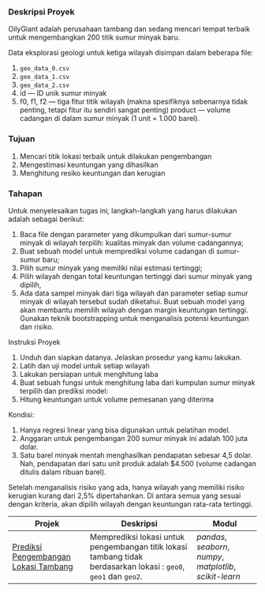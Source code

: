 ### Deskripsi Proyek
OilyGiant adalah perusahaan tambang dan sedang mencari tempat terbaik untuk mengembangkan 200 titik sumur minyak baru. 

Data eksplorasi geologi untuk ketiga wilayah disimpan dalam beberapa file:
1. `geo_data_0.csv`
2. `geo_data_1.csv`
3. `geo_data_2.csv`
4. id — ID unik sumur minyak
5. f0, f1, f2 — tiga fitur titik wilayah (makna spesifiknya sebenarnya tidak penting, tetapi fitur itu sendiri sangat penting) product — volume cadangan di dalam sumur minyak (1 unit = 1.000 barel).

### Tujuan
1. Mencari titik lokasi terbaik untuk dilakukan pengembangan
2. Mengestimasi keuntungan yang dihasilkan
3. Menghitung resiko keuntungan dan kerugian

### Tahapan
Untuk menyelesaikan tugas ini, langkah-langkah yang harus dilakukan adalah sebagai berikut:
1. Baca file dengan parameter yang dikumpulkan dari sumur-sumur minyak di wilayah terpilih: kualitas minyak dan volume cadangannya;
2. Buat sebuah model untuk memprediksi volume cadangan di sumur-sumur baru;
3. Pilih sumur minyak yang memiliki nilai estimasi tertinggi;
4. Pilih wilayah dengan total keuntungan tertinggi dari sumur minyak yang dipilih,
5. Ada data sampel minyak dari tiga wilayah dan parameter setiap sumur minyak di wilayah tersebut sudah diketahui. Buat sebuah model yang akan membantu memilih wilayah dengan margin keuntungan tertinggi. Gunakan teknik bootstrapping untuk menganalisis potensi keuntungan dan risiko.

Instruksi Proyek
1. Unduh dan siapkan datanya. Jelaskan prosedur yang kamu lakukan.
2. Latih dan uji model untuk setiap wilayah
3. Lakukan persiapan untuk menghitung laba
4. Buat sebuah fungsi untuk menghitung laba dari kumpulan sumur minyak terpilih dan prediksi model:
5. Hitung keuntungan untuk volume pemesanan yang diterima

Kondisi:
1. Hanya regresi linear yang bisa digunakan untuk pelatihan model.
2. Anggaran untuk pengembangan 200 sumur minyak ini adalah 100 juta dolar.
3. Satu barel minyak mentah menghasilkan pendapatan sebesar 4,5 dolar. Nah, pendapatan dari satu unit produk adalah $4.500 (volume cadangan ditulis dalam ribuan barel).

Setelah menganalisis risiko yang ada, hanya wilayah yang memiliki risiko kerugian kurang dari 2,5% dipertahankan. Di antara semua yang sesuai dengan kriteria, akan dipilih wilayah dengan keuntungan rata-rata tertinggi.


| Projek | Deskripsi | Modul |
| ------- | ------- | ------- |
| [Prediksi Pengembangan Lokasi Tambang](https://github.com/vikrayudha/Project_TripleTen/blob/main/Project%2009%20-%20Prediksi%20Perkembangan%20Titik%20Tambang/Project_9.ipynb) | Memprediksi lokasi untuk pengembangan titik lokasi tambang tidak berdasarkan lokasi : `geo0`, `geo1` dan `geo2`. | *pandas*, *seaborn*, *numpy*, *matplotlib*, *scikit-learn*|
